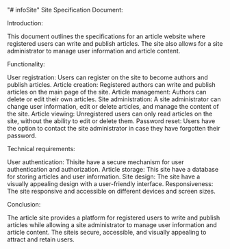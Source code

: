 "# infoSite" 
Site Specification Document:

Introduction:

This document outlines the specifications for an article website where registered users can write and publish articles.
The site also allows for a site administrator to manage user information and article content.

Functionality:

User registration: Users can register on the site to become authors and publish articles.
Article creation: Registered authors can write and publish articles on the main page of the site.
Article management: Authors can delete or edit their own articles.
Site administration: A site administrator can change user information, edit or delete articles, and manage the content of the site.
Article viewing: Unregistered users can only read articles on the site, without the ability to edit or delete them.
Password reset: Users have the option to contact the site administrator in case they have forgotten their password.

Technical requirements:

User authentication: Thisite have a secure mechanism for user authentication and authorization.
Article storage: This site have a database for storing articles and user information.
Site design: The site  have a visually appealing design with a user-friendly interface.
Responsiveness: The site responsive and accessible on different devices and screen sizes.

Conclusion:

The article site provides a platform for registered users to write and publish articles while allowing a site administrator to manage user information and article content.
The siteis secure, accessible, and visually appealing to attract and retain users.

